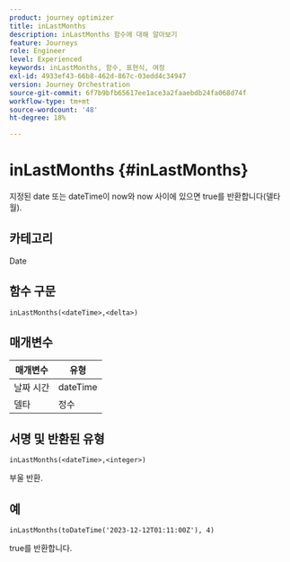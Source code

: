 ```yaml
---
product: journey optimizer
title: inLastMonths
description: inLastMonths 함수에 대해 알아보기
feature: Journeys
role: Engineer
level: Experienced
keywords: inLastMonths, 함수, 표현식, 여정
exl-id: 4933ef43-66b8-462d-867c-03edd4c34947
version: Journey Orchestration
source-git-commit: 6f7b9bfb65617ee1ace3a2faaebdb24fa068d74f
workflow-type: tm+mt
source-wordcount: '48'
ht-degree: 18%

---
```


# inLastMonths {#inLastMonths}

지정된 date 또는 dateTime이 now와 now 사이에 있으면 true를 반환합니다(델타 월).

## 카테고리

Date

## 함수 구문

`inLastMonths(<dateTime>,<delta>)`

## 매개변수

| 매개변수 | 유형 |
|-----------|------------------|
| 날짜 시간 | dateTime |
| 델타 | 정수 |

## 서명 및 반환된 유형

`inLastMonths(<dateTime>,<integer>)`

부울 반환.

## 예

`inLastMonths(toDateTime('2023-12-12T01:11:00Z'), 4)`

true를 반환합니다.

